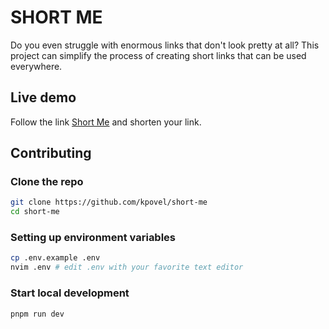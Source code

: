 # SHORT ME

Do you even struggle with enormous links that don't look pretty at all? This
project can simplify the process of creating short links that can be used
everywhere.

## Live demo

Follow the link [Short Me](https://kpovel.vercel.app) and shorten your link.

## Contributing

### Clone the repo

```bash
git clone https://github.com/kpovel/short-me
cd short-me
```

### Setting up environment variables

```bash
cp .env.example .env
nvim .env # edit .env with your favorite text editor
```

### Start local development

```bash
pnpm run dev
```


